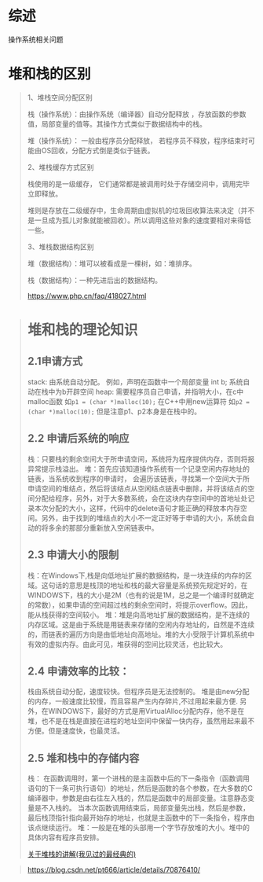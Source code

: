 # 综述

操作系统相关问题



# 堆和栈的区别

> 1、堆栈空间分配区别
>
> 栈（操作系统）：由操作系统（编译器）自动分配释放 ，存放函数的参数值，局部变量的值等。其操作方式类似于数据结构中的栈。
>
> 堆（操作系统）： 一般由程序员分配释放， 若程序员不释放，程序结束时可能由OS回收，分配方式倒是类似于链表。
>
> 2、堆栈缓存方式区别
>
> 栈使用的是一级缓存， 它们通常都是被调用时处于存储空间中，调用完毕立即释放。
>
> 堆则是存放在二级缓存中，生命周期由虚拟机的垃圾回收算法来决定（并不是一旦成为孤儿对象就能被回收）。所以调用这些对象的速度要相对来得低一些。
>
> 3、堆栈数据结构区别
>
> 堆（数据结构）：堆可以被看成是一棵树，如：堆排序。
>
> 栈（数据结构）：一种先进后出的数据结构。
>
> https://www.php.cn/faq/418027.html



> # 堆和栈的理论知识
>
> ## 2.1申请方式
>
> stack: 
>  由系统自动分配。 例如，声明在函数中一个局部变量 int b; 系统自动在栈中为b开辟空间 
>  heap: 
>  需要程序员自己申请，并指明大小，在c中malloc函数 
>  如`p1 = (char *)malloc(10);` 
>  在C++中用new运算符 
>  如`p2 = (char *)malloc(10);` 
>  但是注意p1、p2本身是在栈中的。
>
> ## 2.2 申请后系统的响应
>
> 栈：只要栈的剩余空间大于所申请空间，系统将为程序提供内存，否则将报异常提示栈溢出。 
>  堆：首先应该知道操作系统有一个记录空闲内存地址的链表，当系统收到程序的申请时， 
>   会遍历该链表，寻找第一个空间大于所申请空间的堆结点，然后将该结点从空闲结点链表中删除，并将该结点的空间分配给程序，另外，对于大多数系统，会在这块内存空间中的首地址处记录本次分配的大小，这样，代码中的delete语句才能正确的释放本内存空间。另外，由于找到的堆结点的大小不一定正好等于申请的大小，系统会自动的将多余的那部分重新放入空闲链表中。
>
> ## 2.3 申请大小的限制
>
> 栈：在Windows下,栈是向低地址扩展的数据结构，是一块连续的内存的区域。这句话的意思是栈顶的地址和栈的最大容量是系统预先规定好的，在WINDOWS下，栈的大小是2M（也有的说是1M，总之是一个编译时就确定的常数），如果申请的空间超过栈的剩余空间时，将提示overflow。因此，能从栈获得的空间较小。 
>  堆：堆是向高地址扩展的数据结构，是不连续的内存区域。这是由于系统是用链表来存储的空闲内存地址的，自然是不连续的，而链表的遍历方向是由低地址向高地址。堆的大小受限于计算机系统中有效的虚拟内存。由此可见，堆获得的空间比较灵活，也比较大。
>
> ## 2.4 申请效率的比较：
>
> 栈由系统自动分配，速度较快。但程序员是无法控制的。 
>  堆是由new分配的内存，一般速度比较慢，而且容易产生内存碎片,不过用起来最方便. 
>  另外，在WINDOWS下，最好的方式是用VirtualAlloc分配内存，他不是在堆，也不是在栈是直接在进程的地址空间中保留一快内存，虽然用起来最不方便。但是速度快，也最灵活。
>
> ## 2.5 堆和栈中的存储内容
>
> 栈： 在函数调用时，第一个进栈的是主函数中后的下一条指令（函数调用语句的下一条可执行语句）的地址，然后是函数的各个参数，在大多数的C编译器中，参数是由右往左入栈的，然后是函数中的局部变量。注意静态变量是不入栈的。 
>  当本次函数调用结束后，局部变量先出栈，然后是参数，最后栈顶指针指向最开始存的地址，也就是主函数中的下一条指令，程序由该点继续运行。 
>  堆：一般是在堆的头部用一个字节存放堆的大小。堆中的具体内容有程序员安排。
>
> [关于堆栈的讲解(我见过的最经典的)](https://blog.csdn.net/yingms/article/details/53188974)



> https://blog.csdn.net/pt666/article/details/70876410/